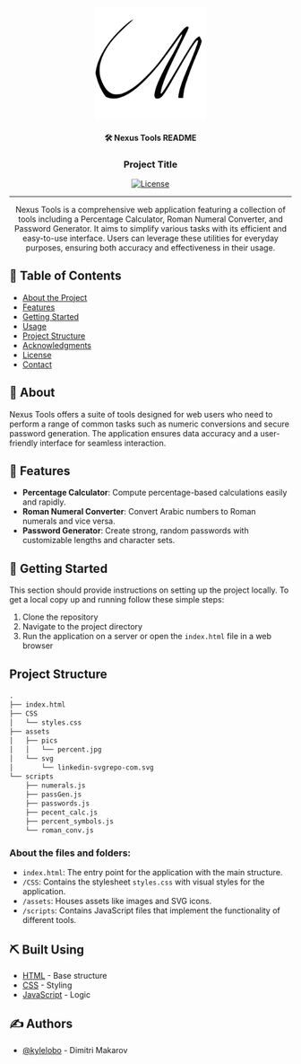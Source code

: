 <p align="center">
  <a href="" rel="noopener">
 <img width=200px height=200px src="one.svg" alt="Project logo"></a>
</p>

<h4 align="center">🛠 Nexus Tools README</h4>
<h3 align="center">Project Title</h3>

<div align="center">

[![License](https://img.shields.io/badge/license-MIT-blue.svg)](/LICENSE)

</div>

---

<p align="center"> Nexus Tools is a comprehensive web application featuring a collection of tools including a Percentage Calculator, 
Roman Numeral Converter, and Password Generator. 
It aims to simplify various tasks with its efficient and easy-to-use interface. 
Users can leverage these utilities for everyday purposes, ensuring both accuracy and effectiveness in their usage.
    <br> 
</p>

## 📝 Table of Contents

- [About the Project](#about-the-project)
- [Features](#features)
- [Getting Started](#getting-started)
- [Usage](#usage)
- [Project Structure](#project-structure)
- [Acknowledgments](#acknowledgments)
- [License](#license)
- [Contact](#contact)

## 🧐 About <a name = "about"></a>

Nexus Tools offers a suite of tools designed for web users who need to perform a range of common tasks
such as numeric conversions and secure password generation.
The application ensures data accuracy and a user-friendly interface for seamless interaction.

## 🌟 Features <a name = "features"></a>

- **Percentage Calculator**: Compute percentage-based calculations easily and rapidly.
- **Roman Numeral Converter**: Convert Arabic numbers to Roman numerals and vice versa.
- **Password Generator**: Create strong, random passwords with customizable lengths and character sets.

## 🏁 Getting Started <a name = "getting_started"></a>

This section should provide instructions on setting up the project locally.
To get a local copy up and running follow these simple steps:

1. Clone the repository
2. Navigate to the project directory
3. Run the application on a server or open the `index.html` file in a web browser

## Project Structure

```
.
├── index.html
├── CSS
│   └── styles.css
├── assets
│   ├── pics
│   │   └── percent.jpg
│   └── svg
│       └── linkedin-svgrepo-com.svg
└── scripts
    ├── numerals.js
    ├── passGen.js
    ├── passwords.js
    ├── pecent_calc.js
    ├── percent_symbols.js
    └── roman_conv.js
```

### About the files and folders:

- `index.html`: The entry point for the application with the main structure.
- `/CSS`: Contains the stylesheet `styles.css` with visual styles for the application.
- `/assets`: Houses assets like images and SVG icons.
- `/scripts`: Contains JavaScript files that implement the functionality of different tools.

## ⛏️ Built Using <a name = "built_using"></a>

- [HTML]() - Base structure
- [CSS]() - Styling
- [JavaScript]() - Logic

## ✍️ Authors <a name = "authors"></a>

- [@kylelobo](https://github.com/Dima-McArrow) - Dimitri Makarov
